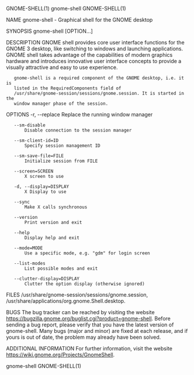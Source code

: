GNOME-SHELL(1)                   gnome-shell                   GNOME-SHELL(1)

NAME
       gnome-shell - Graphical shell for the GNOME desktop

SYNOPSIS
       gnome-shell [OPTION...]

DESCRIPTION
       GNOME shell provides core user interface functions for the GNOME 3
       desktop, like switching to windows and launching applications. GNOME
       shell takes advantage of the capabilities of modern graphics hardware
       and introduces innovative user interface concepts to provide a
       visually attractive and easy to use experience.

       gnome-shell is a required component of the GNOME desktop, i.e. it is
       listed in the RequiredComponents field of
       /usr/share/gnome-session/sessions/gnome.session. It is started in the
       window manager phase of the session.

OPTIONS
       -r, --replace
           Replace the running window manager

       --sm-disable
           Disable connection to the session manager

       --sm-client-id=ID
           Specify session management ID

       --sm-save-file=FILE
           Initialize session from FILE

       --screen=SCREEN
           X screen to use

       -d, --display=DISPLAY
           X Display to use

       --sync
           Make X calls synchronous

       --version
           Print version and exit

       --help
           Display help and exit

       --mode=MODE
           Use a specific mode, e.g. "gdm" for login screen

       --list-modes
           List possible modes and exit

       --clutter-display=DISPLAY
           Clutter the option display (otherwise ignored)

FILES
       /usr/share/gnome-session/sessions/gnome.session,
       /usr/share/applications/org.gnome.Shell.desktop.

BUGS
       The bug tracker can be reached by visiting the website
       https://bugzilla.gnome.org/buglist.cgi?product=gnome-shell. Before
       sending a bug report, please verify that you have the latest version
       of gnome-shell. Many bugs (major and minor) are fixed at each release,
       and if yours is out of date, the problem may already have been solved.

ADDITIONAL INFORMATION
       For further information, visit the website
       https://wiki.gnome.org/Projects/GnomeShell.

gnome-shell                                                    GNOME-SHELL(1)
